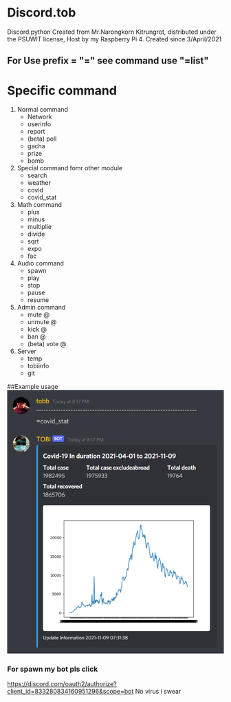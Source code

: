 # Discord.tob
Discord.python 
Created from Mr.Narongkorn Kitrungrot, distributed under the PSUWIT license, Host by my Raspberry Pi 4.
Created since 3/April/2021

## For Use prefix = "=" see command use "=list"

# Specific command
1. Normal command
    * Network
    * userinfo
    * report
    * (beta) poll
    * gacha
    * prize
    * bomb
2. Special command fomr other module
    * search
    * weather
    * covid
    * covid_stat
3. Math command
    * plus
    * minus
    * multiplie
    * divide
    * sqrt
    * expo
    * fac
4. Audio command
    * spawn
    * play
    * stop
    * pause
    * resume
5. Admin command
    * mute @
    * unmute @
    * kick @
    * ban @
    * (beta) vote @
6. Server
    * temp 
    * tobiinfo
    * git

##Example usage
!['covid-stat'](/docs/image/covid_stat.png)
### For spawn my bot pls click 
https://discord.com/oauth2/authorize?client_id=833280834160951296&scope=bot No virus i swear
